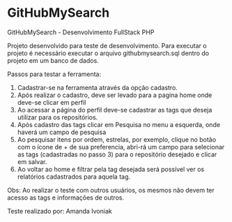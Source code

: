 # GitHubMySearch
GitHubMySearch - Desenvolvimento FullStack PHP

Projeto desenvolvido para teste de desenvolvimento.
Para executar o projeto é necessário executar o arquivo githubmysearch.sql dentro do projeto em um banco de dados.

Passos para testar a ferramenta:
1. Cadastrar-se na ferramenta através da opção cadastro.
2. Após realizar o cadastro, deve ser levado para a pagina home onde deve-se clicar em perfil
3. Ao acessar a página do perfil deve-se cadastrar as tags que deseja utilizar para os repositórios.
4. Após cadastro das tags clicar em Pesquisa no menu a esquerda, onde haverá um campo de pesquisa
5. Ao pesquisar itens por ordem, estrelas, por exemplo,  clique no botão com o ícone de + de sua preferencia, abri-rá um campo para selecionar as tags (cadastradas no passo 3) para o repositório desejado e clicar em salvar.
6. Ao voltar ao home e filtrar pela tag desejada será possível ver os relatórios cadastrados para aquela tag.

Obs: Ao realizar o teste com outros usuários, os mesmos não devem ter acesso as tags e informações de outros.

Teste realizado por: Amanda Ivoniak
